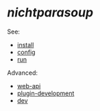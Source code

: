 # _nichtparasoup_

See:
* [install](install/index.md)
* [config](config/index.md)
* [run](run/index.md)

Advanced:
* [web-api](web-api/index.md)
* [plugin-development](plugin-development/index.md)
* [dev](dev/index.md)

